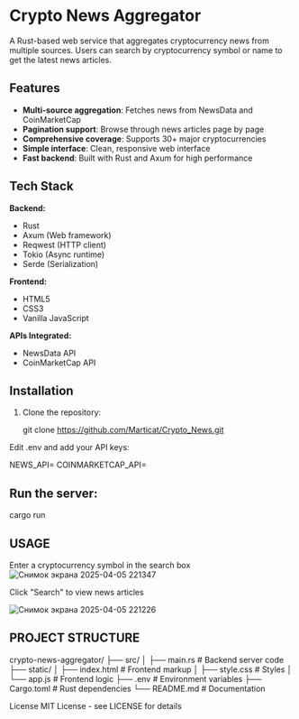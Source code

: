 # Crypto News Aggregator


A Rust-based web service that aggregates cryptocurrency news from multiple sources. Users can search by cryptocurrency symbol or name to get the latest news articles.

## Features

- **Multi-source aggregation**: Fetches news from NewsData and CoinMarketCap
- **Pagination support**: Browse through news articles page by page
- **Comprehensive coverage**: Supports 30+ major cryptocurrencies
- **Simple interface**: Clean, responsive web interface
- **Fast backend**: Built with Rust and Axum for high performance

## Tech Stack

**Backend:**
- Rust
- Axum (Web framework)
- Reqwest (HTTP client)
- Tokio (Async runtime)
- Serde (Serialization)

**Frontend:**
- HTML5
- CSS3
- Vanilla JavaScript

**APIs Integrated:**
- NewsData API
- CoinMarketCap API

## Installation

1. Clone the repository:

   git clone https://github.com/Marticat/Crypto_News.git

Edit .env and add your API keys:

NEWS_API=
COINMARKETCAP_API=

## Run the server:

cargo run

## USAGE
Enter a cryptocurrency symbol in the search box
![Снимок экрана 2025-04-05 221347](https://github.com/user-attachments/assets/7d9f0352-aa67-4e0c-95aa-b1855eca1270)

Click "Search" to view news articles


![Снимок экрана 2025-04-05 221226](https://github.com/user-attachments/assets/a794e25b-23a0-4277-a795-c53d59b22c1d)
## PROJECT STRUCTURE

crypto-news-aggregator/
├── src/
│ ├── main.rs # Backend server code
├── static/
│ ├── index.html # Frontend markup
│ ├── style.css # Styles
│ └── app.js # Frontend logic
├── .env # Environment variables
├── Cargo.toml # Rust dependencies
└── README.md # Documentation


License
MIT License - see LICENSE for details
